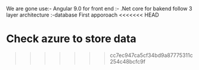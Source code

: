 We are gone use:- Angular 9.0 for front end
	       :- .Net core for bakend
follow 3 layer architecture
 :-database First apporoach
<<<<<<< HEAD
 
Check azure to store data
=======
            
>>>>>>> cc7ec947ca5cf34bd9a87775311c254c48bcfc9f
